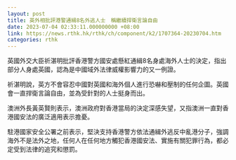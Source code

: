 ```yaml
---
layout: post
title: 英外相批評港警通緝8名外逃人士　稱繼續捍衛言論自由
date: 2023-07-04 02:33:11.000000000 +08:00
link: https://news.rthk.hk/rthk/ch/component/k2/1707364-20230704.htm
categories: rthk
---
```


英國外交大臣祈湛明批評香港警方國安處懸紅通緝8名身處海外人士的決定，指出部分人身處英國，認為是中國域外法律威權影響力的又一例證。

祈湛明說，英方不會容忍中國對英國和海外個人進行恐嚇和壓制的任何企圖。英國會一直捍衛言論自由，並為受針對的人士挺身而出。

澳洲外長黃英賢則表示，澳洲政府對香港當局的決定深感失望，又指澳洲一直對香港國安法的廣泛適用表示擔憂。

駐港國家安全公署之前表示，堅決支持香港警方依法通緝外逃反中亂港分子，強調海外不是法外之地，任何人在任何地方觸犯香港國安法、實施有關犯罪行為，都必定受到法律的追究和懲罰。
